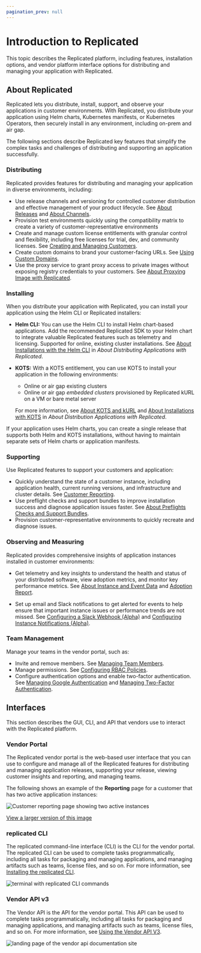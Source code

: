 ```yaml
---
pagination_prev: null
---
```


# Introduction to Replicated

This topic describes the Replicated platform, including features, installation options, and vendor platform interface options for distributing and managing your application with Replicated.

## About Replicated

Replicated lets you distribute, install, support, and observe your applications in customer environments. With Replicated, you distribute your application using Helm charts, Kubernetes manifests, or Kubernetes Operators, then securely install in any environment, including on-prem and air gap.

The following sections describe Replicated key features that simplify the complex tasks and challenges of distributing and supporting an application successfully. 

### Distributing  

Replicated provides features for distributing and managing your application in diverse environments, including:

- Use release channels and versioning for controlled customer distribution and effective management of your product lifecycle. See [About Releases](/vendor/releases-about) and [About Channels](/vendor/releases-about-channels).
- Provision test environments quickly using the compatibility matrix to create a variety of customer-representative environments
- Create and manage custom license entitlements with granular control and flexibility, including free licenses for trial, dev, and community licenses. See [Creating and Managing Customers](/vendor/releases-creating-customer).
- Create custom domains to brand your customer-facing URLs. See [Using Custom Domains](/vendor/custom-domains-using).
- Use the proxy service to grant proxy access to private images without exposing registry credentials to your customers. See [About Proxying Image with Replicated](/vendor/private-images-about).

### Installing

When you distribute your application with Replicated, you can install your application using the Helm CLI or Replicated installers:

- **Helm CLI:** You can use the Helm CLI to install Helm chart-based applications. Add the recommended Replicated SDK to your Helm chart to integrate valuable Replicated features such as telemetry and licensing. Supported for online, existing cluster installations. See [About Installations with the Helm CLI](/vendor/distributing-overview#helm) in _About Distributing Applications with Replicated_.

- **KOTS:** With a KOTS entitlement, you can use KOTS to install your application in the following environments:

    - Online or air gap existing clusters
    - Online or air gap _embedded clusters_ provisioned by Replicated kURL on a VM or bare metal server

  For more information, see [About KOTS and kURL](intro-kots) and [About Installations with KOTS](/vendor/distributing-overview#about-installations-with-kots) in _About Distribution Applications with Replicated_.

If your application uses Helm charts, you can create a single release that supports both Helm and KOTS installations, without having to maintain separate sets of Helm charts or application manifests.

### Supporting

Use Replicated features to support your customers and application:

- Quickly understand the state of a customer instance, including application health, current running versions, and infrastructure and cluster details. See [Customer Reporting](/vendor/customer-reporting).
- Use preflight checks and support bundles to improve installation success and diagnose application issues faster. See [About Preflights Checks and Support Bundles](/vendor/preflight-support-bundle-about).
- Provision customer-representative environments to quickly recreate and diagnose issues.

### Observing and Measuring

Replicated provides comprehensive insights of application instances installed in customer environments:

- Get telemetry and key insights to understand the health and status of your distributed software, view adoption metrics, and monitor key performance metrics. See [About Instance and Event Data](/vendor/instance-insights-event-data) and [Adoption Report](/vendor/customer-adoption).

- Set up email and Slack notifications to get alerted for events to help ensure that important instance issues or performance trends are not missed. See [Configuring a Slack Webhook (Alpha)](/vendor/team-management-slack-config) and [Configuring Instance Notifications (Alpha)](/vendor/instance-notifications-config).

### Team Management

Manage your teams in the vendor portal, such as:

- Invite and remove members. See [Managing Team Members](/vendor/team-management).
- Manage permissions. See [Configuring RBAC Policies](/vendor/team-management-rbac-configuring).
- Configure authentication options and enable two-factor authentication. See [Managing Google Authentication](/vendor/team-management-google-auth) and [Managing Two-Factor Authentication](/vendor/team-management-two-factor-auth).

## Interfaces

This section describes the GUI, CLI, and API that vendors use to interact with the Replicated platform.

### Vendor Portal

The Replicated vendor portal is the web-based user interface that you can use to configure and manage all of the Replicated features for distributing and managing application releases, supporting your release, viewing customer insights and reporting, and managing teams.

The following shows an example of the **Reporting** page for a customer that has two active application instances:

![Customer reporting page showing two active instances](/images/customer-reporting-page.png)

[View a larger version of this image](/images/customer-reporting-page.png)

### replicated CLI

The replicated command-line interface (CLI) is the CLI for the vendor portal. The replicated CLI can be used to complete tasks programmatically, including all tasks for packaging and managing applications, and managing artifacts such as teams, license files, and so on. For more information, see [Installing the replicated CLI](/reference/replicated-cli-installing).

![terminal with replicated CLI commands](/images/replicated-cli.gif)

### Vendor API v3

The Vendor API is the API for the vendor portal. This API can be used to complete tasks programmatically, including all tasks for packaging and managing applications, and managing artifacts such as teams, license files, and so on. For more information, see [Using the Vendor API V3](/reference/vendor-api-using).

![landing page of the vendor api documentation site](/images/vendor-api-docs.png)